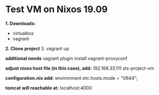 # Test VM on Nixos 19.09

**1. Downloads:**
- virtualbox
- vagrant

**2. Clone project**
3. vagrant up

**additional needs**
vagrant plugin install vagrant-proxyconf

**adjust nixos host file (in this case), add:**
192.168.33.111  sts-project-vm

**configuration.nix add:**
environment.etc.hosts.mode = "0644";

**tomcat will reachable at:**
localhost:4000
